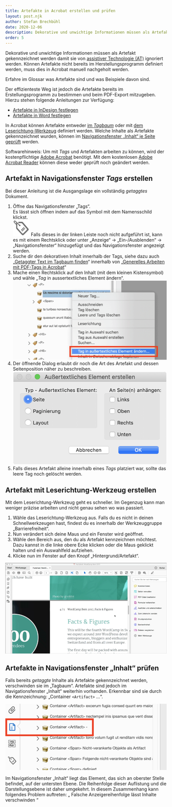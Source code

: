 ```yaml
---
title: Artefakte in Acrobat erstellen und prüfen
layout: post.njk
author: Stefan Brechbühl
date: 2020-12-06
description: Dekorative und unwichtige Informationen müssen als Artefakt gekennzeichnet werden damit sie von assistiver Technologie (AT) ignoriert werden. Können Artefakte nicht bereits im Herstellungsprogramm definiert werden, muss dies in Acrobat manuell nachgeholt werden.
order: 5
---
```


Dekorative und unwichtige Informationen müssen als Artefakt gekennzeichnet werden damit sie von [assistiver Technologie (AT)](/de/glossary/#assistive-technologie) ignoriert werden. Können Artefakte nicht bereits im Herstellungsprogramm definiert werden, muss dies in Acrobat manuell nachgeholt werden.

<p class="note">
  Erfahre im Glossar was <Link to="/de/glossary/#Artefakt/">Artefakte</Link> sind und was Beispiele
  davon sind.
</p>

Der effizienteste Weg ist jedoch die Artefakte bereits im Erstellungsprogramm zu bestimmen und beim PDF-Export mitzugeben. Hierzu stehen folgende Anleitungen zur Verfügung:

- [Artefakte in InDesign festlegen](/de/basics/indesign/defining-artifacts-in-indesign/)
- [Artefakte in Word festlegen](/de/basics/word/defining-artifacts-in-word/)

In Acrobat können Artefakte entweder [im _Tagbaum_](#artefakt-in-navigationsfenster-tags-erstellen) oder mit [dem Leserichtung-Werkzeug](#artefakt-mit-leserichtung-werkzeug-erstellen) definiert werden. Welche Inhalte als Artefakte gekennzeichnet wurden, können im [Navigationsfenster „Inhalt“ je Seite geprüft](#artefakte-in-navigationsfenster-inhalt-prüfen) werden.

<p class="note">
  Softwarehinweis: Um mit <em>Tags</em> und Artefakten arbeiten zu können, wird der kostenpflichtige 
  <a href="https://acrobat.adobe.com/ch/de/acrobat.html">Adobe Acrobat</a> benötigt. Mit dem
  kostenlosen <a href="https://get.adobe.com/de/reader/">Adobe Acrobat Reader</a> können diese weder
  geprüft noch geändert werden.
</p>

## Artefakt in Navigationsfenster _Tags_ erstellen

Bei dieser Anleitung ist die Ausgangslage ein vollständig _getaggtes_ Dokument.

1. Öffne das Navigationsfenster „Tags“.  
   Es lässt sich öffnen indem auf das Symbol mit dem Namensschild klickst.  
   ![Tag Icon in Acrobat](src/assets/img/tag-icon.png)
   Falls dieses in der linken Leiste noch nicht aufgeführt ist, kann es mit einem Rechtsklick oder unter „Anzeige“ → „Ein-/Ausblenden“ → „Navigationsfenster“ hinzugefügt und das Navigationsfenster angezeigt werden.
2. Suche dir den dekorativen Inhalt innerhalb der Tags, siehe dazu auch „[Getaggter Text im Tagbaum finden](/de/basics/acrobat/general-working-with-pdf-tags-in-acrobat/#getaggter-text-im-tagbaum-finden)“ innerhalb von „[Generelles Arbeiten mit PDF-Tags in Acrobat](/de/basics/acrobat/general-working-with-pdf-tags-in-acrobat/)“
3. Mache einen Rechtsklick auf den Inhalt (mit dem kleinen Kistensymbol) und wähle „_Tag_ in aussertextliches Element ändern“. ![Kontextmenü mit ausgewählter Option „Tag in aussertextliches Element ändern“. Bildschirmfoto aus Acrobat.](src/assets/img/acrobat-tag-in-aussertextliches-element-aendern.png)
4. Der öffnende Dialog erlaubt dir noch die Art des Artefakt und dessen Seitenposition näher zu beschreiben. ![In den Artifact Optionen kann zwischen den Typen „Seite“, „Paginierung“ und „Layout“ unterschieden werden. Zusätzlich stehen vier Optionsfelder der Positionen zur Verfügung: Links, Oben, Rechts und Unten. Bildschirmfoto aus Acrobat.](src/assets/img/acrobat-artefakt-optionen.png)
5. Falls dieses Artefakt alleine innerhalb eines _Tags_ platziert war, sollte das leere Tag noch gelöscht werden.

## Artefakt mit Leserichtung-Werkzeug erstellen

Mit dem Leserichtung-Werkzeug geht es schneller. Im Gegenzug kann man weniger präzise arbeiten und nicht genau sehen wo was passiert.

1. Wähle das Leserichtung-Werkzeug aus. Falls du es nicht in deinen Schnellwerkzeugen hast, findest du es innerhalb der Werkzeuggruppe „Barrierefreiheit“.
2. Nun verändert sich deine Maus und ein Fenster wird geöffnet.
3. Wähle den Bereich aus, den du als Artefakt kennzeichnen möchtest. Dazu kannst in die linke obere Ecke klicken oder die Maus geklickt halten und ein Auswahlfeld aufziehen.
4. Klicke nun im Fenster auf den Knopf „Hintergrund/Artefakt“.

![Wie wird ein Artefakt mithilfe des „Leserichtung-Werkzeugs“ angelegt? Gif-Animation.](src/assets/img/acrobat_artifact2.gif)

## Artefakte in Navigationsfenster „Inhalt“ prüfen

Falls bereits _getaggte_ Inhalte als Artefakte gekennzeichnet werden, verschwinden sie im „Tagbaum“. Artefakte sind jedoch im Navigationsfenster „Inhalt“ weiterhin vorhanden. Erkennbar sind sie durch die Kennzeichnung: „Container `<Artifact>` …“.

![Das Navigationsfenster „Inhalt“ mit einem gekennzeichneten Artifact Container. Bildschirmfoto in Acrobat.](src/assets/img/acrobat-artifact.png)

<p class="note">
  Im Navigationsfenster „Inhalt“ liegt das Element, das sich an oberster Stelle befindet, auf der
  untersten Ebene. Die Reihenfolge dieser Auflistung und die Darstellungsebene ist daher umgekehrt.
  In diesem Zusammenhang kann folgendes Problem auftreten: „
  <Link to="/de/tutorials/general/incorrect-display-order-makes-contents-disappear/">
    Falsche Anzeigereihenfolge lässt Inhalte verschwinden
  </Link>
  “
</p>
